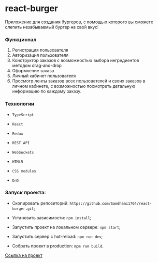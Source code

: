 # react-burger

Приложение для создания бургеров, с помощью которого вы сможете слепить незабываемый бургер на свой вкус!

### Функционал

1. Регистрация пользователя
2. Авторизация пользователя
3. Конструктор заказов с возможностью выбора ингредиентов методом drag-and-drop
4. Оформление заказа
5. Личный кабинет пользователя
6. Просмотр ленты заказов всех пользователей и своих заказов в личном кабинете, с возможностью посмотреть детальную информацию по каждому заказу.

### Технологии

* `TypeScript`

* `React`

* `Redux`

* `REST API`

* `WebSockets`

* `HTML5` 

* `CSS modules`

* `DnD`
  
### Запуск проекта:

* Cкопировать репозиторий: `https://github.com/Sandhani1704/react-burger.git`;

* Установить зависимости: `npm install`;

* Запустить проект на локальном сервере: `npm start`;

* Запустить сервер с hot-reload: `npm run dev`;

* Собрать проект в production: `npm run build`.

[Ссылка на проект](https://sandhani1704.github.io/react-burger/)
